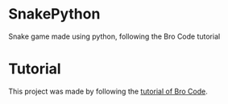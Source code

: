 # SnakePython
Snake game made using python, following the Bro Code tutorial
# Tutorial
This project was made by following the [tutorial of Bro Code](https://www.youtube.com/watch?v=bfRwxS5d0SI&ab_channel=BroCode).
